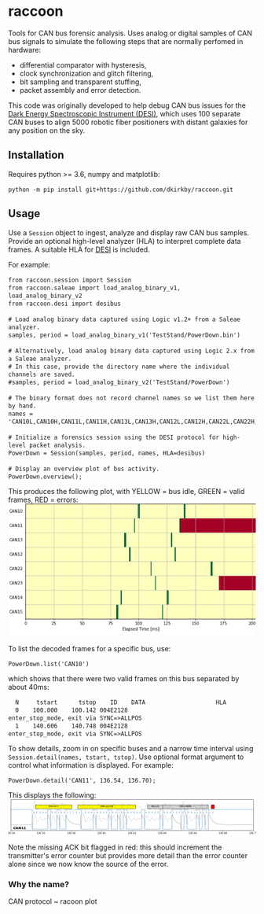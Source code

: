 # raccoon

Tools for CAN bus forensic analysis. Uses analog or digital samples of CAN bus signals to simulate the following steps that are normally perfomed in hardware:
 - differential comparator with hysteresis,
 - clock synchronization and glitch filtering,
 - bit sampling and transparent stuffing,
 - packet assembly and error detection.

This code was originally developed to help debug CAN bus issues for the [Dark Energy Spectroscopic Instrument (DESI)](https://www.desi.lbl.gov/), which uses 100 separate CAN buses to align 5000 robotic fiber positioners with distant galaxies for any position on the sky.

## Installation

Requires python >= 3.6, numpy and matplotlib:
```
python -m pip install git+https://github.com/dkirkby/raccoon.git
```

## Usage

Use a `Session` object to ingest, analyze and display raw CAN bus samples. Provide an optional high-level analyzer (HLA) to interpret complete data frames. A suitable HLA for [DESI](https://desi.lbl.gov/DocDB/cgi-bin/private/ShowDocument?docid=1710) is included.

For example:
```
from raccoon.session import Session
from raccoon.saleae import load_analog_binary_v1, load_analog_binary_v2
from raccoon.desi import desibus

# Load analog binary data captured using Logic v1.2+ from a Saleae analyzer.
samples, period = load_analog_binary_v1('TestStand/PowerDown.bin')

# Alternatively, load analog binary data captured using Logic 2.x from a Saleae analyzer.
# In this case, provide the directory name where the individual channels are saved.
#samples, period = load_analog_binary_v2('TestStand/PowerDown')

# The binary format does not record channel names so we list them here by hand.
names = 'CAN10L,CAN10H,CAN11L,CAN11H,CAN13L,CAN13H,CAN12L,CAN12H,CAN22L,CAN22H,CAN23L,CAN23H,CAN14L,CAN14H,CAN15L,CAN15H'

# Initialize a forensics session using the DESI protocol for high-level packet analysis.
PowerDown = Session(samples, period, names, HLA=desibus)

# Display an overview plot of bus activity.
PowerDown.overview();
```
This produces the following plot, with YELLOW = bus idle, GREEN = valid frames, RED = errors:
![overview example](https://github.com/dkirkby/raccoon/blob/master/img/overview.png?raw=true)

To list the decoded frames for a specific bus, use:
```
PowerDown.list('CAN10')
```
which shows that there were two valid frames on this bus separated by about 40ms:
```
  N     tstart      tstop    ID    DATA                    HLA
  0    100.000    100.142 004E2128                         enter_stop_mode, exit via SYNC=>ALLPOS
  1    140.606    140.748 004E2128                         enter_stop_mode, exit via SYNC=>ALLPOS
```

To show details, zoom in on specific buses and a narrow time interval using `Session.detail(names, tstart, tstop)`. Use optional format argument to control what information is displayed. For example:
```
PowerDown.detail('CAN11', 136.54, 136.70);
```
This displays the following:
![detail example](https://github.com/dkirkby/raccoon/blob/master/img/detail.png?raw=true)

Note the missing ACK bit flagged in red: this should increment the transmitter's error counter but provides more detail than the error counter alone since we now know the source of the error.

### Why the name?

CAN protocol ~ racoon plot
